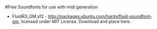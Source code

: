 #Free Soundfonts for use with midi generation
* FluidR3_GM.sf2 - http://packages.ubuntu.com/hardy/fluid-soundfont-gm, licensed under MIT License. Download and place here.
